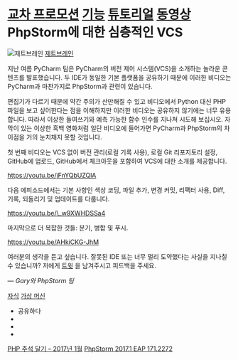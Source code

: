[교차 프로모션](/phpstorm/category/cross-promotion/) [기능](/phpstorm/category/features/) [튜토리얼](/phpstorm/category/tutorials/) [동영상](/phpstorm/category/videos/) PhpStorm에 대한 심층적인 VCS 
=======================

![제트브레인](https://blog.jetbrains.com/wp-content/uploads/2021/03/jetbrains-200x200.jpg) [제트브레인](https://blog.jetbrains.com/author/jetbrains) 



 지난 여름 PyCharm 팀은 PyCharm의 버전 제어 시스템(VCS)을 소개하는 놀라운 콘텐츠를 발표했습니다. 두 IDE가 동일한 기본 플랫폼을 공유하기 때문에 이러한 비디오는 PyCharm과 마찬가지로 PhpStorm과 관련이 있습니다.

 편집기가 다르기 때문에 약간 주의가 산만해질 수 있고 비디오에서 Python 대신 PHP 파일을 보고 싶어한다는 점을 이해하지만 이러한 비디오는 공유하지 않기에는 너무 유용합니다. 따라서 이상한 들여쓰기와 예측 가능한 함수 인수를 지나쳐 시도해 보십시오. 자막이 있는 이상한 흑백 영화처럼 일단 비디오에 들어가면 PyCharm과 PhpStorm의 차이점을 거의 눈치채지 못할 것입니다.

 첫 번째 비디오는 VCS 없이 버전 관리(로컬 기록 사용), 로컬 Git 리포지토리 설정, GitHub에 업로드, GitHub에서 체크아웃을 포함하여 VCS에 대한 소개를 제공합니다.

 https://youtu.be/jFnYQbUZQlA

 다음 에피소드에서는 기본 사항인 색상 코딩, 파일 추가, 변경 커밋, 리팩터 사용, Diff, 기록, 되돌리기 및 업데이트를 다룹니다.

 https://youtu.be/\_w9XWHDSSa4

 마지막으로 더 복잡한 것들: 분기, 병합 및 푸시.

 https://youtu.be/AHkiCKG-JhM

 여러분의 생각을 듣고 싶습니다. 잘못된 IDE 또는 너무 멀리 도약했다는 사실을 지나칠 수 있습니까? 저에게 [트윗](https://twitter.com/GeeH) 을 남겨주시고 피드백을 주세요.

 *— Gary와 PhpStorm 팀*

 [자식](/phpstorm/tag/git/) [가상 머신](/phpstorm/tag/vcs/)

- 공유하다
- [](https://www.facebook.com/sharer.php?u=https%3A%2F%2Fblog.jetbrains.com%2Fphpstorm%2F2017%2F01%2Fvcs-in-depth-for-phpstorm%2F)
- [](https://twitter.com/intent/tweet?source=https%3A%2F%2Fblog.jetbrains.com%2Fphpstorm%2F2017%2F01%2Fvcs-in-depth-for-phpstorm%2F&text=https%3A%2F%2Fblog.jetbrains.com%2Fphpstorm%2F2017%2F01%2Fvcs-in-depth-for-phpstorm%2F&via=phpstorm)
- [](http://www.linkedin.com/shareArticle?mini=true&url=https%3A%2F%2Fblog.jetbrains.com%2Fphpstorm%2F2017%2F01%2Fvcs-in-depth-for-phpstorm%2F)



 [PHP 주석 달기 – 2017년 1월](https://blog.jetbrains.com/phpstorm/2017/01/php-annotated-monthly-january-2017/) [PhpStorm 2017.1 EAP 171.2272](https://blog.jetbrains.com/phpstorm/2017/01/phpstorm-2017-1-eap-171-2272/)